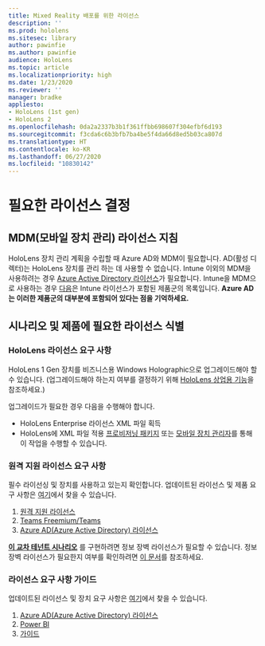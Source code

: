 ```yaml
---
title: Mixed Reality 배포를 위한 라이선스
description: ''
ms.prod: hololens
ms.sitesec: library
author: pawinfie
ms.author: pawinfie
audience: HoloLens
ms.topic: article
ms.localizationpriority: high
ms.date: 1/23/2020
ms.reviewer: ''
manager: bradke
appliesto:
- HoloLens (1st gen)
- HoloLens 2
ms.openlocfilehash: 0da2a2337b3b1f361ffbb698607f304efbf6d193
ms.sourcegitcommit: f3cda6c6b3bfb7ba4be5f4da66d8ed5b03ca807d
ms.translationtype: HT
ms.contentlocale: ko-KR
ms.lasthandoff: 06/27/2020
ms.locfileid: "10830142"
---
```

# 필요한 라이선스 결정

## MDM(모바일 장치 관리) 라이선스 지침

HoloLens 장치 관리 계획을 수립할 때 Azure AD와 MDM이 필요합니다. AD(활성 디렉터)는 HoloLens 장치를 관리 하는 데 사용할 수 없습니다.
Intune 이외의 MDM을 사용하려는 경우 [Azure Active Directory 라이선스](https://docs.microsoft.com/azure/active-directory/fundamentals/active-directory-whatis)가 필요합니다.
Intune을 MDM으로 사용하는 경우 [다음](https://docs.microsoft.com/intune/fundamentals/licenses)은 Intune 라이선스가 포함된 제품군의 목록입니다. **Azure AD는 이러한 제품군의 대부분에 포함되어 있다는 점을 기억하세요.**

## 시나리오 및 제품에 필요한 라이선스 식별

### HoloLens 라이선스 요구 사항

HoloLens 1 Gen 장치를 비즈니스용 Windows Holographic으로 업그레이드해야 할 수 있습니다. (업그레이드해야 하는지 여부를 결정하기 위해 [HoloLens 상업용 기능](holoLens-commercial-features.md#feature-comparison-between-editions)을 참조하세요.)

 업그레이드가 필요한 경우 다음을 수행해야 합니다.

- HoloLens Enterprise 라이선스 XML 파일 획득
- HoloLens에 XML 파일 적용 [프로비저닝 패키지](hololens-provisioning.md) 또는 [모바일 장치 관리자](https://docs.microsoft.com/intune/configuration/holographic-upgrade)를 통해 이 작업을 수행할 수 있습니다.

### 원격 지원 라이선스 요구 사항

필수 라이선싱 및 장치를 사용하고 있는지 확인합니다. 업데이트된 라이선스 및 제품 요구 사항은 [여기](https://docs.microsoft.com/dynamics365/mixed-reality/remote-assist/requirements)에서 찾을 수 있습니다.

1. [원격 지원 라이선스](https://docs.microsoft.com/dynamics365/mixed-reality/remote-assist/buy-and-deploy-remote-assist)
1. [Teams Freemium/Teams](https://products.office.com/microsoft-teams/free)
1. [Azure AD(Azure Active Directory) 라이선스](https://docs.microsoft.com/azure/active-directory/fundamentals/active-directory-whatis)

**[이 교차 테넌트 시나리오](https://docs.microsoft.com/dynamics365/mixed-reality/remote-assist/cross-tenant-overview#scenario-2-leasing-services-to-other-tenants)** 를 구현하려면 정보 장벽 라이선스가 필요할 수 있습니다. 정보 장벽 라이선스가 필요한지 여부를 확인하려면 [이 문서](https://docs.microsoft.com/dynamics365/mixed-reality/remote-assist/cross-tenant-licensing-implementation#step-1-determine-if-information-barriers-are-necessary)를 참조하세요.

### 라이선스 요구 사항 가이드

업데이트된 라이선스 및 장치 요구 사항은 [여기](https://docs.microsoft.com/dynamics365/mixed-reality/guides/requirements)에서 찾을 수 있습니다.

1. [Azure AD(Azure Active Directory) 라이선스](https://docs.microsoft.com/azure/active-directory/fundamentals/active-directory-whatis)
1. [Power BI](https://powerbi.microsoft.com/desktop/)
1. [가이드](https://docs.microsoft.com/dynamics365/mixed-reality/guides/setup)

